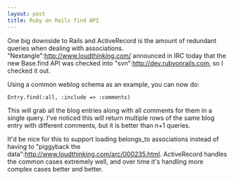 ```yaml
--- 
layout: post
title: Ruby on Rails find API
---
```

One big downside to Rails and ActiveRecord is the amount of redundant queries when dealing with associations.  "Nextangle":http://www.loudthinking.com/ announced in IRC today that the new Base.find API was checked into "svn":http://dev.rubyonrails.com, so I checked it out.

Using a common weblog schema as an example, you can now do:

<pre><code>Entry.find(:all, :include => :comments)</code></pre>

This will grab all the blog entries along with all comments for them in a single query.  I've noticed this will return multiple rows of the same blog entry with different comments, but it is better than n+1 queries.

It'd be nice for this to support loading belongs_to associations instead of having to "piggyback the data":http://www.loudthinking.com/arc/000235.html.  ActiveRecord handles the common cases extremely well, and over time it's handling more complex cases better and better.
